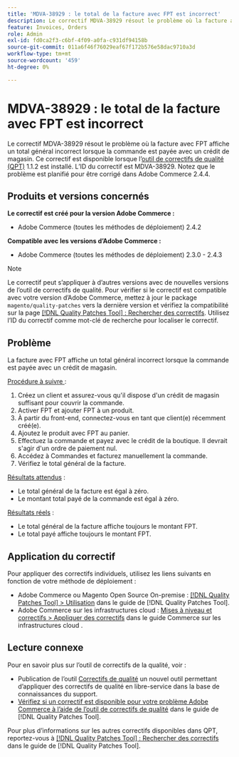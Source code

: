 ```yaml
---
title: 'MDVA-38929 : le total de la facture avec FPT est incorrect'
description: Le correctif MDVA-38929 résout le problème où la facture avec FPT affiche un total général incorrect lorsque la commande est payée avec un crédit de magasin. Ce correctif est disponible lorsque l’outil [Outil de correctifs de la qualité (QPT)](https://experienceleague.adobe.com/fr/docs/commerce-operations/tools/quality-patches-tool/quality-patches-tool-to-self-serve-quality-patches) 1.1.2 est installé. L’ID du correctif est MDVA-38929. Notez que le problème est planifié pour être corrigé dans Adobe Commerce 2.4.4.
feature: Invoices, Orders
role: Admin
exl-id: fd0ca2f3-c6bf-4f09-a0fa-c931df94158b
source-git-commit: 011a6f46f76029eaf67f172b576e58dac9710a3d
workflow-type: tm+mt
source-wordcount: '459'
ht-degree: 0%

---
```


# MDVA-38929 : le total de la facture avec FPT est incorrect

Le correctif MDVA-38929 résout le problème où la facture avec FPT affiche un total général incorrect lorsque la commande est payée avec un crédit de magasin. Ce correctif est disponible lorsque l’[outil de correctifs de qualité (QPT)](https://experienceleague.adobe.com/fr/docs/commerce-operations/tools/quality-patches-tool/quality-patches-tool-to-self-serve-quality-patches) 1.1.2 est installé. L’ID du correctif est MDVA-38929. Notez que le problème est planifié pour être corrigé dans Adobe Commerce 2.4.4.

## Produits et versions concernés

**Le correctif est créé pour la version Adobe Commerce :**

* Adobe Commerce (toutes les méthodes de déploiement) 2.4.2

**Compatible avec les versions d’Adobe Commerce :**

* Adobe Commerce (toutes les méthodes de déploiement) 2.3.0 - 2.4.3

>[!NOTE]
>
>Le correctif peut s’appliquer à d’autres versions avec de nouvelles versions de l’outil de correctifs de qualité. Pour vérifier si le correctif est compatible avec votre version d’Adobe Commerce, mettez à jour le package `magento/quality-patches` vers la dernière version et vérifiez la compatibilité sur la page [[!DNL Quality Patches Tool] : Rechercher des correctifs](https://experienceleague.adobe.com/fr/docs/commerce-operations/tools/quality-patches-tool/quality-patches-tool-to-self-serve-quality-patches). Utilisez l’ID du correctif comme mot-clé de recherche pour localiser le correctif.

## Problème

La facture avec FPT affiche un total général incorrect lorsque la commande est payée avec un crédit de magasin.

<u>Procédure à suivre </u> :

1. Créez un client et assurez-vous qu&#39;il dispose d&#39;un crédit de magasin suffisant pour couvrir la commande.
1. Activer FPT et ajouter FPT à un produit.
1. À partir du front-end, connectez-vous en tant que client(e) récemment créé(e).
1. Ajoutez le produit avec FPT au panier.
1. Effectuez la commande et payez avec le crédit de la boutique. Il devrait s&#39;agir d&#39;un ordre de paiement nul.
1. Accédez à Commandes et facturez manuellement la commande.
1. Vérifiez le total général de la facture.

<u>Résultats attendus</u> :

* Le total général de la facture est égal à zéro.
* Le montant total payé de la commande est égal à zéro.

<u>Résultats réels</u> :

* Le total général de la facture affiche toujours le montant FPT.
* Le total payé affiche toujours le montant FPT.

## Application du correctif

Pour appliquer des correctifs individuels, utilisez les liens suivants en fonction de votre méthode de déploiement :

* Adobe Commerce ou Magento Open Source On-premise : [[!DNL Quality Patches Tool] > Utilisation](/help/tools/quality-patches-tool/usage.md) dans le guide de [!DNL Quality Patches Tool].
* Adobe Commerce sur les infrastructures cloud : [Mises à niveau et correctifs > Appliquer des correctifs](https://experienceleague.adobe.com/docs/commerce-cloud-service/user-guide/develop/upgrade/apply-patches.html?lang=fr) dans le guide Commerce sur les infrastructures cloud .

## Lecture connexe

Pour en savoir plus sur l’outil de correctifs de la qualité, voir :

* Publication de l’outil [Correctifs de qualité](https://experienceleague.adobe.com/fr/docs/commerce-operations/tools/quality-patches-tool/quality-patches-tool-to-self-serve-quality-patches) un nouvel outil permettant d’appliquer des correctifs de qualité en libre-service dans la base de connaissances du support.
* [Vérifiez si un correctif est disponible pour votre problème Adobe Commerce à l’aide de l’outil de correctifs de qualité](/help/tools/quality-patches-tool/patches-available-in-qpt/check-patch-for-magento-issue-with-magento-quality-patches.md) dans le guide de [!DNL Quality Patches Tool].

Pour plus d’informations sur les autres correctifs disponibles dans QPT, reportez-vous à [[!DNL Quality Patches Tool] : Rechercher des correctifs](https://experienceleague.adobe.com/tools/commerce-quality-patches/index.html?lang=fr) dans le guide de [!DNL Quality Patches Tool].
